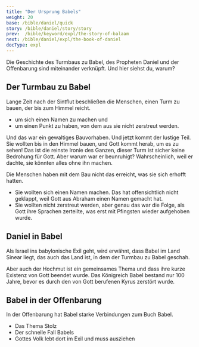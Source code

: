 ```yaml
---
title: "Der Ursprung Babels"
weight: 20
base: /bible/daniel/quick
story: /bible/daniel/story/story
prev:  /bible/keyword/expl/the-story-of-balaam
next: /bible/daniel/expl/the-book-of-daniel
docType: expl
---
```


Die Geschichte des Turmbaus zu Babel, des Propheten Daniel und der Offenbarung sind miteinander verknüpft. Und hier siehst du, warum?

## Der Turmbau zu Babel

<a name="491e"></a>
Lange Zeit nach der Sintflut beschließen die Menschen, einen Turm zu bauen, der bis zum Himmel reicht.

- um sich einen Namen zu machen und
- um einen Punkt zu haben, von dem aus sie nicht zerstreut werden.

Und das war ein gewaltiges Bauvorhaben. Und jetzt kommt der lustige Teil. Sie wollten bis in den Himmel bauen, und Gott kommt herab, um es zu sehen! Das ist die reinste Ironie des Ganzen, dieser Turm ist sicher keine Bedrohung für Gott. Aber warum war er beunruhigt? Wahrscheinlich, weil er dachte, sie könnten alles ohne ihn machen.

Die Menschen haben mit dem Bau nicht das erreicht, was sie sich erhofft hatten.

- Sie wollten sich einen Namen machen. Das hat offensichtlich nicht geklappt, weil Gott aus Abraham einen Namen gemacht hat.
- Sie wollten nicht zerstreut werden, aber genau das war die Folge, als Gott ihre Sprachen zerteilte, was erst mit Pfingsten wieder aufgehoben wurde.

## Daniel in Babel

<a name="644d"></a>
Als Israel ins babylonische Exil geht, wird erwähnt, dass Babel im Land Sinear liegt, das auch das Land ist, in dem der Turmbau zu Babel geschah.

Aber auch der Hochmut ist ein gemeinsames Thema und dass ihre kurze Existenz von Gott beendet wurde. Das Königreich Babel bestand nur 100 Jahre, bevor es durch den von Gott berufenen Kyrus zerstört wurde.

## Babel in der Offenbarung

<a name="d54a"></a>
In der Offenbarung hat Babel starke Verbindungen zum Buch Babel.

- Das Thema Stolz
- Der schnelle Fall Babels
- Gottes Volk lebt dort im Exil und muss ausziehen

